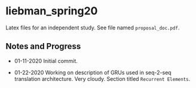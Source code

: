 # liebman_spring20
Latex files for an independent study. See file named `proposal_doc.pdf`.

## Notes and Progress
* 01-11-2020 Initial commit.

* 01-22-2020 Working on description of GRUs used in seq-2-seq translation architecture. Very cloudy. Section titled `Recurrent Elements`.
